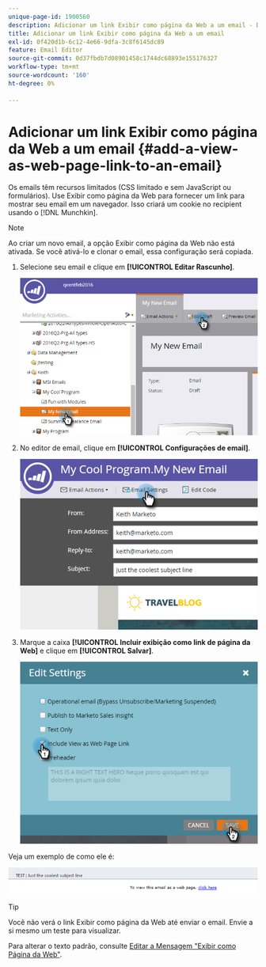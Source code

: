 ```yaml
---
unique-page-id: 1900560
description: Adicionar um link Exibir como página da Web a um email - Documentação do Marketo - Documentação do produto
title: Adicionar um link Exibir como página da Web a um email
exl-id: 0f420d1b-6c12-4e66-9dfa-3c8f6145dc89
feature: Email Editor
source-git-commit: 0d37fbdb7d08901458c1744dc68893e155176327
workflow-type: tm+mt
source-wordcount: '160'
ht-degree: 0%

---
```


# Adicionar um link Exibir como página da Web a um email {#add-a-view-as-web-page-link-to-an-email}

Os emails têm recursos limitados (CSS limitado e sem JavaScript ou formulários). Use Exibir como página da Web para fornecer um link para mostrar seu email em um navegador. Isso criará um cookie no recipient usando o [!DNL Munchkin].

>[!NOTE]
>
>Ao criar um novo email, a opção Exibir como página da Web não está ativada. Se você ativá-lo e clonar o email, essa configuração será copiada.

1. Selecione seu email e clique em **[!UICONTROL Editar Rascunho]**.

   ![](assets/one-5.png)

1. No editor de email, clique em **[!UICONTROL Configurações de email]**.

   ![](assets/two-5.png)

1. Marque a caixa **[!UICONTROL Incluir exibição como link de página da Web]** e clique em **[!UICONTROL Salvar]**.

   ![](assets/three-4.png)

Veja um exemplo de como ele é:

![](assets/four-3.png)

>[!TIP]
>
>Você não verá o link Exibir como página da Web até enviar o email. Envie a si mesmo um teste para visualizar.

Para alterar o texto padrão, consulte [Editar a Mensagem &quot;Exibir como Página da Web&quot;](/help/marketo/product-docs/administration/email-setup/edit-the-view-as-web-page-message.md).
